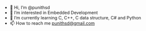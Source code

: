 - 👋 Hi, I’m @punithsd
- 👀 I’m interested in Embedded Development
- 🌱 I’m currently learning C, C++, C data structure, C# and Python
- 📫 How to reach me punithsd@gmail.com

<!---
punithsd/punithsd is a ✨ special ✨ repository because its `README.md` (this file) appears on your GitHub profile.
You can click the Preview link to take a look at your changes.
--->
